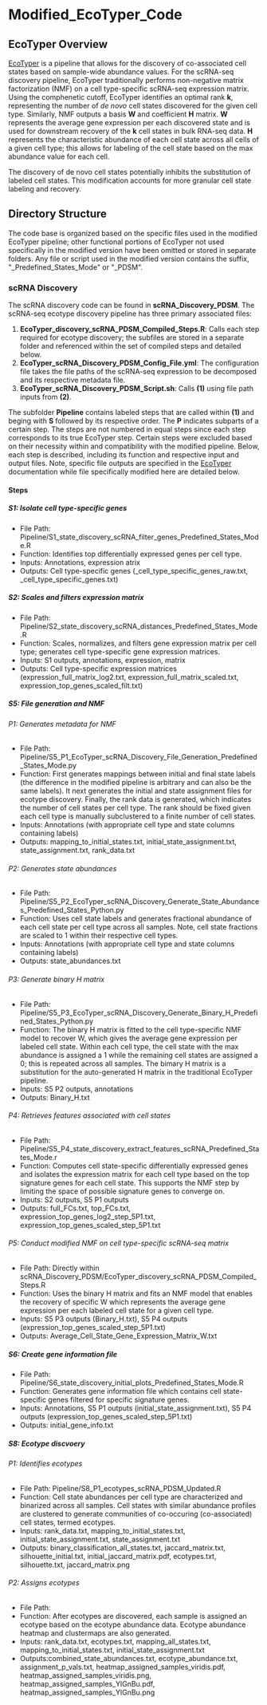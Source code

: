 # Modified_EcoTyper_Code

## EcoTyper Overview

[EcoTyper](https://github.com/digitalcytometry/ecotyper) is a pipeline that allows for the discovery of co-associated cell states based on sample-wide abundance values. For the scRNA-seq discovery pipeline, EcoTyper traditionally performs non-negative matrix factorization (NMF) on a cell type-specific scRNA-seq expression matrix. Using the comphenetic cutoff, EcoTyper identifies an optimal rank __k__, representing the number of _de novo_ cell states discovered for the given cell type. Similarly, NMF outputs a basis __W__ and coefficient __H__ matrix. __W__ represents the average gene expression per each discovered state and is used for downstream recovery of the __k__ cell states in bulk RNA-seq data. __H__ represents the characteristic abundance of each cell state across all cells of a given cell type; this allows for labeling of the cell state based on the max abundance value for each cell. 

The discovery of de novo cell states potentially inhibits the substitution of labeled cell states. This modification accounts for more granular cell state labeling and recovery. 

## Directory Structure

The code base is organized based on the specific files used in the modified EcoTyper pipeline; other functional portions of EcoTyper not used specifically in the modified version have been omitted or stored in separate folders. Any file or script used in the modified version contains the suffix, "_Predefined_States_Mode" or "_PDSM".
  
### scRNA Discovery

The scRNA discovery code can be found in __scRNA_Discovery_PDSM__. The scRNA-seq ecotype discovery pipeline has three primary associated files:

  1. __EcoTyper_discovery_scRNA_PDSM_Compiled_Steps.R__: Calls each step required for ecotype discovery; the subfiles are stored in a separate folder and referenced within the set of compiled steps and detailed below. 
  2. __EcoTyper_scRNA_Discovery_PDSM_Config_File.yml__: The configuration file takes the file paths of the scRNA-seq expression to be decomposed and its respective metadata file.
  3. __EcoTyper_scRNA_Discovery_PDSM_Script.sh__: Calls __(1)__ using file path inputs from __(2)__. 
  
The subfolder __Pipeline__ contains labeled steps that are called within __(1)__ and beging with __S__ followed by its respective order. The __P__ indicates subparts of a certain step. The steps are not numbered in equal steps since each step corresponds to its true EcoTyper step. Certain steps were excluded based on their necessity within and compatibility with the modified pipeline. Below, each step is described, including its function and respective input and output files. Note, specific file outputs are specified in the [EcoTyper](https://github.com/digitalcytometry/ecotyper) documentation while file specifically modified here are detailed below. 

#### Steps

##### S1: Isolate cell type-specific genes

- File Path: Pipeline/S1_state_discovery_scRNA_filter_genes_Predefined_States_Mode.R
- Function: Identifies top differentially expressed genes per cell type. 
- Inputs: Annotations, expression atrix
- Outputs: Cell type-specific genes (_cell_type_specific_genes_raw.txt, _cell_type_specific_genes.txt)

##### S2: Scales and filters expression matrix

- File Path: Pipeline/S2_state_discovery_scRNA_distances_Predefined_States_Mode.R
- Function: Scales, normalizes, and filters gene expression matrix per cell type; generates cell type-specific gene expression matrices. 
- Inputs: S1 outputs, annotations, expression, matrix
- Outputs: Cell type-specific expression matrices (expression_full_matrix_log2.txt, expression_full_matrix_scaled.txt, expression_top_genes_scaled_filt.txt)

##### S5: File generation and NMF

###### P1: Generates metadata for NMF

- File Path: Pipeline/S5_P1_EcoTyper_scRNA_Discovery_File_Generation_Predefined_States_Mode.py
- Function: First generates mappings between initial and final state labels (the difference in the modified pipeline is arbitrary and can also be the same labels). It next generates the initial and state assignment files for ecotype discovery. Finally, the rank data is generated, which indicates the number of cell states per cell type. The rank should be fixed given each cell type is manually subclustered to a finite number of cell states. 
- Inputs: Annotations (with appropriate cell type and state columns containing labels)
- Outputs: mapping_to_initial_states.txt, initial_state_assignment.txt, state_assignment.txt, rank_data.txt

###### P2: Generates state abundances

- File Path: Pipeline/S5_P2_EcoTyper_scRNA_Discovery_Generate_State_Abundances_Predefined_States_Python.py
- Function: Uses cell state labels and generates fractional abundance of each cell state per cell type across all samples. Note, cell state fractions are scaled to 1 within their respective cell types. 
- Inputs: Annotations (with appropriate cell type and state columns containing labels)
- Outputs: state_abundances.txt

###### P3: Generate binary H matrix

- File Path: Pipeline/S5_P3_EcoTyper_scRNA_Discovery_Generate_Binary_H_Predefined_States_Python.py
- Function: The binary H matrix is fitted to the cell type-specific NMF model to recover W, which gives the average gene expression per labeled cell state. Within each cell type, the cell state with the max abundance is assigned a 1 while the remaining cell states are assigned a 0; this is repeated across all samples. The bimary H matrix is a substitution for the auto-generated H matrix in the traditional EcoTyper pipeline. 
- Inputs: S5 P2 outputs, annotations
- Outputs: Binary_H.txt

###### P4: Retrieves features associated with cell states

- File Path: Pipeline/S5_P4_state_discovery_extract_features_scRNA_Predefined_States_Mode.r
- Function: Computes cell state-specific differentially expressed genes and isolates the expression matrix for each cell type based on the top signature genes for each cell state. This supports the NMF step by limiting the space of possible signature genes to converge on. 
- Inputs: S2 outputs, S5 P1 outputs
- Outputs: full_FCs.txt, top_FCs.txt, expression_top_genes_log2_step_5P1.txt, expression_top_genes_scaled_step_5P1.txt

###### P5: Conduct modified NMF on cell type-specific scRNA-seq matrix

- File Path: Directly within scRNA_Discovery_PDSM/EcoTyper_discovery_scRNA_PDSM_Compiled_Steps.R
- Function: Uses the binary H matrix and fits an NMF model that enables the recovery of specific W which represents the average gene expression per each labeled cell state for a given cell type. 
- Inputs: S5 P3 outputs (Binary_H.txt), S5 P4 outputs (expression_top_genes_scaled_step_5P1.txt)
- Outputs: Average_Cell_State_Gene_Expression_Matrix_W.txt

##### S6: Create gene information file

- File Path: Pipeline/S6_state_discovery_initial_plots_Predefined_States_Mode.R 
- Function: Generates gene information file which contains cell state-specific genes filtered for specific signature genes. 
- Inputs: Annotations, S5 P1 outputs (initial_state_assignment.txt), S5 P4 outputs (expression_top_genes_scaled_step_5P1.txt)
- Outputs: initial_gene_info.txt

##### S8: Ecotype discvoery

###### P1: Identifies ecotypes

- File Path: Pipeline/S8_P1_ecotypes_scRNA_PDSM_Updated.R
- Function: Cell state abundances per cell type are characterized and binarized across all samples. Cell states with similar abundance profiles are clustered to generate communities of co-occuring (co-associated) cell states, termed ecotypes. 
- Inputs: rank_data.txt, mapping_to_initial_states.txt, initial_state_assignment.txt, state_assignment.txt
- Outputs: binary_classification_all_states.txt, jaccard_matrix.txt, silhouette_initial.txt, initial_jaccard_matrix.pdf, ecotypes.txt, silhouette.txt, jaccard_matrix.png

###### P2: Assigns ecotypes

- File Path: 
- Function: After ecotypes are discovered, each sample is assigned an ecotype based on the ecotype abundance data. Ecotype abundance heatmap and clustermaps are also generated.
- Inputs: rank_data.txt, ecotypes.txt, mapping_all_states.txt, mapping_to_initial_states.txt, initial_state_assignment.txt
- Outputs:combined_state_abundances.txt, ecotype_abundance.txt, assignment_p_vals.txt, heatmap_assigned_samples_viridis.pdf, heatmap_assigned_samples_viridis.png, heatmap_assigned_samples_YlGnBu.pdf, heatmap_assigned_samples_YlGnBu.png


